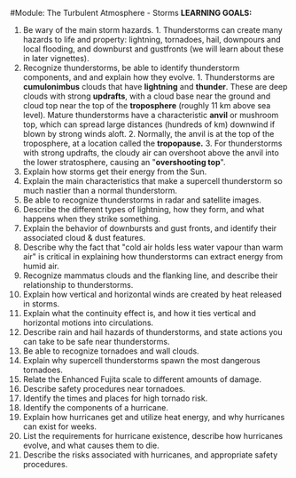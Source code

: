 #Module: The Turbulent Atmosphere - Storms
**LEARNING GOALS:**
  1. Be wary of the main storm hazards.
    1. Thunderstorms can create many hazards to life and property: lightning, tornadoes, hail, downpours and local flooding, and downburst and gustfronts (we will learn about these in later vignettes).
  2. Recognize thunderstorms, be able to identify thunderstorm components, and and explain how they evolve.
    1. Thunderstorms are **cumulonimbus** clouds that have **lightning** and **thunder**. These are deep clouds with strong **updrafts**, with a cloud base near the ground and cloud top near the top of the **troposphere** (roughly 11 km above sea level). Mature thunderstorms have a characteristic **anvil** or mushroom top, which can spread large distances (hundreds of km) downwind if blown by strong winds aloft.
    2. Normally, the anvil is at the top of the troposphere, at a location called the **tropopause.** 
    3. For thunderstorms with strong updrafts, the cloudy air can overshoot above the anvil into the lower stratosphere, causing an "**overshooting top**". 
  3. Explain how storms get their energy from the Sun.
  4. Explain the main characteristics that make a supercell thunderstorm so much nastier than a normal thunderstorm.
  5. Be able to recognize thunderstorms in radar and satellite images.
  6. Describe the different types of lightning, how they form, and what happens when they strike something.
  7. Explain the behavior of downbursts and gust fronts, and identify their associated cloud & dust features.
  8. Describe why the fact that "cold air holds less water vapour than warm air" is critical in explaining how thunderstorms can extract energy from humid air.
  9. Recognize mammatus clouds and the flanking line, and describe their relationship to thunderstorms.
  10. Explain how vertical and horizontal winds are created by heat released in storms.
  11. Explain what the continuity effect is, and how it ties vertical and horizontal motions into circulations.
  12. Describe rain and hail hazards of thunderstorms, and state actions you can take to be safe near thunderstorms.
  13. Be able to recognize tornadoes and wall clouds.
  14. Explain why supercell thunderstorms spawn the most dangerous tornadoes.
  15. Relate the Enhanced Fujita scale to different amounts of damage.
  16. Describe safety procedures near tornadoes.
  17. Identify the times and places for high tornado risk.
  18. Identify the components of a hurricane.
  19. Explain how hurricanes get and utilize heat energy, and why hurricanes can exist for weeks.
  20. List the requirements for hurricane existence, describe how hurricanes evolve, and what causes them to die.
  21. Describe the risks associated with hurricanes, and appropriate safety procedures.
